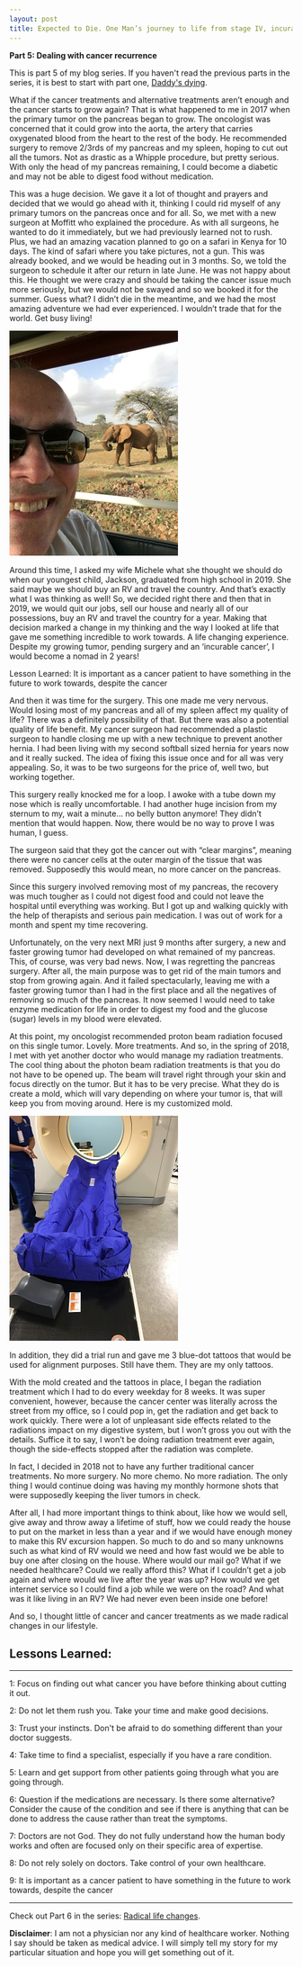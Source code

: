 ```yaml
---
layout: post
title: Expected to Die. One Man’s journey to life from stage IV, incurable cancer
---
```


**Part 5: Dealing with cancer recurrence** 

This is part 5 of my blog series.  If you haven't read the previous parts in the series, it is best to start with part one, [Daddy's dying](https://expectedtodie.com/expectedtodie-part1).

What if the cancer treatments and alternative treatments aren’t enough and the cancer starts to grow again?    That is what happened to me in 2017 when the primary tumor on the pancreas began to grow.   The oncologist was concerned that it could grow into the aorta, the artery that carries oxygenated blood from the heart to the rest of the body.   He recommended surgery to remove 2/3rds of my pancreas and my spleen, hoping to cut out all the tumors.  Not as drastic as a Whipple procedure, but pretty serious.  With only the head of my pancreas remaining, I could become a diabetic and may not be able to digest food without medication.  

This was a huge decision.  We gave it a lot of thought and prayers and decided that we would go ahead with it, thinking I could rid myself of any primary tumors on the pancreas once and for all.  So, we met with a new surgeon at Moffitt who explained the procedure.   As with all surgeons, he wanted to do it immediately, but we had previously learned not to rush.  Plus, we had an amazing vacation planned to go on a safari in Kenya for 10 days.  The kind of safari where you take pictures, not a gun.  This was already booked, and we would be heading out in 3 months.  So, we told the surgeon to schedule it after our return in late June.   He was not happy about this.  He thought we were crazy and should be taking the cancer issue much more seriously, but we would not be swayed and so we booked it for the summer.  Guess what?  I didn’t die in the meantime, and we had the most amazing adventure we had ever experienced.  I wouldn’t trade that for the world.  Get busy living!  

<img src="/images/blog/elephant-selfie.jpg" width="300px">

Around this time, I asked my wife Michele what she thought we should do when our youngest child, Jackson, graduated from high school in 2019.   She said maybe we should buy an RV and travel the country.  And that’s exactly what I was thinking as well!   So, we decided right there and then that in 2019, we would quit our jobs, sell our house and nearly all of our possessions, buy an RV and travel the country for a year.  Making that decision marked a change in my thinking and the way I looked at life that gave me something incredible to work towards.   A life changing experience.   Despite my growing tumor, pending surgery and an ‘incurable cancer’, I would become a nomad in 2 years!

Lesson Learned: It is important as a cancer patient to have something in the future to work towards, despite the cancer

And then it was time for the surgery.   This one made me very nervous.  Would losing most of my pancreas and all of my spleen affect my quality of life?   There was a definitely possibility of that.  But there was also a potential quality of life benefit.   My cancer surgeon had recommended a plastic surgeon to handle closing me up with a new technique to prevent another hernia.   I had been living with my second softball sized hernia for years now and it really sucked.  The idea of fixing this issue once and for all was very appealing.  So, it was to be two surgeons for the price of, well two, but working together. 

This surgery really knocked me for a loop.  I awoke with a tube down my nose which is really uncomfortable.  I had another huge incision from my sternum to my, wait a minute… no belly button anymore! They didn’t mention that would happen.  Now, there would be no way to prove I was human, I guess. 

The surgeon said that they got the cancer out with “clear margins”, meaning there were no cancer cells at the outer margin of the tissue that was removed.   Supposedly this would mean, no more cancer on the pancreas.

Since this surgery involved removing most of my pancreas, the recovery was much tougher as I could not digest food and could not leave the hospital until everything was working.  But I got up and walking quickly with the help of therapists and serious pain medication.   I was out of work for a month and spent my time recovering. 

Unfortunately, on the very next MRI just 9 months after surgery, a new and faster growing tumor had developed on what remained of my pancreas.  This, of course, was very bad news.  Now, I was regretting the pancreas surgery.  After all, the main purpose was to get rid of the main tumors and stop from growing again.  And it failed spectacularly, leaving me with a faster growing tumor than I had in the first place and all the negatives of removing so much of the pancreas.  It now seemed I would need to take enzyme medication for life in order to digest my food and the glucose (sugar) levels in my blood were elevated.

At this point, my oncologist recommended proton beam radiation focused on this single tumor.  Lovely.  More treatments.   And so, in the spring of 2018, I met with yet another doctor who would manage my radiation treatments.  The cool thing about the photon beam radiation treatments is that you do not have to be opened up.  The beam will travel right through your skin and focus directly on the tumor.  But it has to be very precise.  What they do is create a mold, which will vary depending on where your tumor is, that will keep you from moving around.   Here is my customized mold.

<img src="/images/blog/radiation-mold.jpg" width="300px">

In addition, they did a trial run and gave me 3 blue-dot tattoos that would be used for alignment purposes.   Still have them. They are my only tattoos.  

With the mold created and the tattoos in place, I began the radiation treatment which I had to do every weekday for 8 weeks.  It was super convenient, however, because the cancer center was literally across the street from my office, so I could pop in, get the radiation and get back to work quickly.  There were a lot of unpleasant side effects related to the radiations impact on my digestive system, but I won’t gross you out with the details.  Suffice it to say, I won’t be doing radiation treatment ever again, though the side-effects stopped after the radiation was complete.  

In fact, I decided in 2018 not to have any further traditional cancer treatments.  No more surgery.  No more chemo.  No more radiation.   The only thing I would continue doing was having my monthly hormone shots that were supposedly keeping the liver tumors in check.

After all, I had more important things to think about, like how we would sell, give away and throw away a lifetime of stuff, how we could ready the house to put on the market in less than a year and if we would have enough money to make this RV excursion happen. So much to do and so many unknowns such as what kind of RV would we need and how fast would we be able to buy one after closing on the house.  Where would our mail go?  What if we needed healthcare?  Could we really afford this?   What if I couldn’t get a job again and where would we live after the year was up?  How would we get internet service so I could find a job while we were on the road? And what was it like living in an RV?  We had never even been inside one before!

And so, I thought little of cancer and cancer treatments as we made radical changes in our lifestyle.

## Lessons Learned:

---

1: Focus on finding out what cancer you have before thinking about cutting it out.

2: Do not let them rush you.  Take your time and make good decisions.

3: Trust your instincts.  Don't be afraid to do something different than your doctor suggests.

4: Take time to find a specialist, especially if you have a rare condition.

5: Learn and get support from other patients going through what you are going through.

6: Question if the medications are necessary.  Is there some alternative? Consider the cause of the condition and see if there is anything that can be done to address the cause rather than treat the symptoms.

7: Doctors are not God.  They do not fully understand how the human body works and often are focused only on their specific area of expertise.

8: Do not rely solely on doctors.  Take control of your own healthcare.

9: It is important as a cancer patient to have something in the future to work towards, despite the cancer

---

Check out Part 6 in the series: [Radical life changes](https://expectedtodie.com/expectedtodie-part6).

**Disclaimer**: I am not a physician nor any kind of healthcare worker. Nothing I say should be taken as medical advice. I will simply tell my story for my particular situation and hope you will get something out of it.
